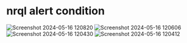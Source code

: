 
# nrql alert condition

![Screenshot 2024-05-16 120820](https://github.com/Simi28/new-rellic-terraform/assets/139753809/de4f7fe8-6b85-4e64-bef3-247648a11eef)
![Screenshot 2024-05-16 120606](https://github.com/Simi28/new-rellic-terraform/assets/139753809/2657b753-4da0-4521-b92a-c9771d9bea9a)
![Screenshot 2024-05-16 120430](https://github.com/Simi28/new-rellic-terraform/assets/139753809/d2cb3d04-437e-4b7d-9484-4077a9a71fda)
![Screenshot 2024-05-16 120412](https://github.com/Simi28/new-rellic-terraform/assets/139753809/75887d8c-f8fe-4ac3-bc54-c1cc9e86d7ee)
